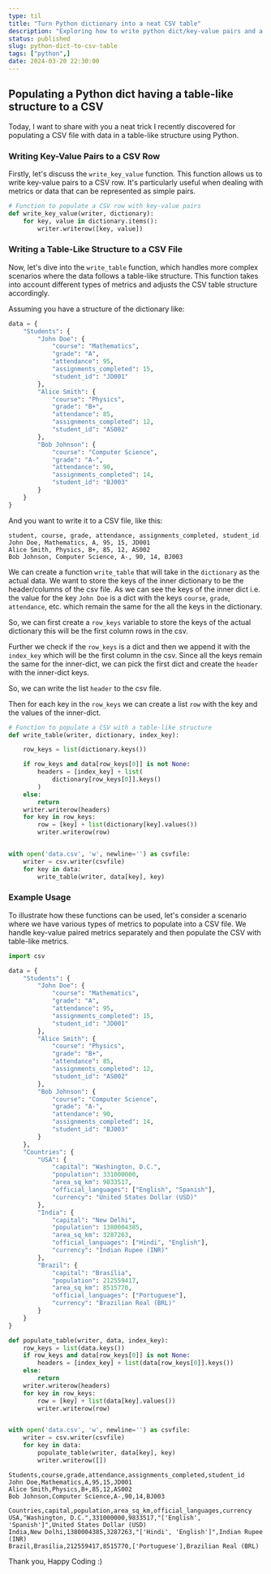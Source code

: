 ```yaml
---
type: til
title: "Turn Python dictionary into a neat CSV table"
description: "Exploring how to write python dict/key-value pairs and a table-like structure to a CSV file."
status: published
slug: python-dict-to-csv-table
tags: ["python",]
date: 2024-03-20 22:30:00
---
```


## Populating a Python dict having a table-like structure to a CSV

Today, I want to share with you a neat trick I recently discovered for populating a CSV file with data in a table-like structure using Python.

### Writing Key-Value Pairs to a CSV Row

Firstly, let's discuss the `write_key_value` function. This function allows us to write key-value pairs to a CSV row. It's particularly useful when dealing with metrics or data that can be represented as simple pairs.

```python
# Function to populate a CSV row with key-value pairs
def write_key_value(writer, dictionary):
    for key, value in dictionary.items():
        writer.writerow([key, value])
```

### Writing a Table-Like Structure to a CSV File

Now, let's dive into the `write_table` function, which handles more complex scenarios where the data follows a table-like structure. This function takes into account different types of metrics and adjusts the CSV table structure accordingly.

Assuming you have a structure of the dictionary like:

```python
data = {
    "Students": {
        "John Doe": {
            "course": "Mathematics",
            "grade": "A",
            "attendance": 95,
            "assignments_completed": 15,
            "student_id": "JD001"
        },
        "Alice Smith": {
            "course": "Physics",
            "grade": "B+",
            "attendance": 85,
            "assignments_completed": 12,
            "student_id": "AS002"
        },
        "Bob Johnson": {
            "course": "Computer Science",
            "grade": "A-",
            "attendance": 90,
            "assignments_completed": 14,
            "student_id": "BJ003"
        }
    }
}
```

And you want to write it to a CSV file, like this:

```csv
student, course, grade, attendance, assignments_completed, student_id
John Doe, Mathematics, A, 95, 15, JD001
Alice Smith, Physics, B+, 85, 12, AS002
Bob Johnson, Computer Science, A-, 90, 14, BJ003
```

We can create a function `write_table` that will take in the `dictionary` as the actual data. We want to store the keys of the inner dictionary to be the header/columns of the csv file. As we can see the keys of the inner dict i.e. the value for the key `John Doe` is a dict with the keys `course`, `grade`, `attendance`, etc. which remain the same for the all the keys in the dictionary.

So, we can first create a `row_keys` variable to store the keys of the actual dictionary this will be the first column rows in the csv. 

Further we check if the `row_keys` is a dict and then we append it with the `index_key` which will be the first column in the csv. Since all the keys remain the same for the inner-dict, we can pick the first dict and create the `header` with the inner-dict keys.

So, we can write the list `header` to the csv file.

Then for each key in the `row_keys` we can create a list `row` with the key and the values of the inner-dict.


```python
# Function to populate a CSV with a table-like structure
def write_table(writer, dictionary, index_key):

    row_keys = list(dictionary.keys())

    if row_keys and data[row_keys[0]] is not None:
        headers = [index_key] + list(
            dictionary[row_keys[0]].keys()
        )
    else:
        return
    writer.writerow(headers)
    for key in row_keys:
        row = [key] + list(dictionary[key].values())
        writer.writerow(row)


with open('data.csv', 'w', newline='') as csvfile:
    writer = csv.writer(csvfile)
    for key in data:
        write_table(writer, data[key], key)
```

### Example Usage

To illustrate how these functions can be used, let's consider a scenario where we have various types of metrics to populate into a CSV file. We handle key-value paired metrics separately and then populate the CSV with table-like metrics.

```python
import csv

data = {
    "Students": {
        "John Doe": {
            "course": "Mathematics",
            "grade": "A",
            "attendance": 95,
            "assignments_completed": 15,
            "student_id": "JD001"
        },
        "Alice Smith": {
            "course": "Physics",
            "grade": "B+",
            "attendance": 85,
            "assignments_completed": 12,
            "student_id": "AS002"
        },
        "Bob Johnson": {
            "course": "Computer Science",
            "grade": "A-",
            "attendance": 90,
            "assignments_completed": 14,
            "student_id": "BJ003"
        }
    },
    "Countries": {
        "USA": {
            "capital": "Washington, D.C.",
            "population": 331000000,
            "area_sq_km": 9833517,
            "official_languages": ["English", "Spanish"],
            "currency": "United States Dollar (USD)"
        },
        "India": {
            "capital": "New Delhi",
            "population": 1380004385,
            "area_sq_km": 3287263,
            "official_languages": ["Hindi", "English"],
            "currency": "Indian Rupee (INR)"
        },
        "Brazil": {
            "capital": "Brasília",
            "population": 212559417,
            "area_sq_km": 8515770,
            "official_languages": ["Portuguese"],
            "currency": "Brazilian Real (BRL)"
        }
    }
}

def populate_table(writer, data, index_key):
    row_keys = list(data.keys())
    if row_keys and data[row_keys[0]] is not None:
        headers = [index_key] + list(data[row_keys[0]].keys())
    else:
        return
    writer.writerow(headers)
    for key in row_keys:
        row = [key] + list(data[key].values())
        writer.writerow(row)


with open('data.csv', 'w', newline='') as csvfile:
    writer = csv.writer(csvfile)
    for key in data:
        populate_table(writer, data[key], key)
        writer.writerow([])
```

```csv
Students,course,grade,attendance,assignments_completed,student_id
John Doe,Mathematics,A,95,15,JD001
Alice Smith,Physics,B+,85,12,AS002
Bob Johnson,Computer Science,A-,90,14,BJ003

Countries,capital,population,area_sq_km,official_languages,currency
USA,"Washington, D.C.",331000000,9833517,"['English', 'Spanish']",United States Dollar (USD)
India,New Delhi,1380004385,3287263,"['Hindi', 'English']",Indian Rupee (INR)
Brazil,Brasília,212559417,8515770,['Portuguese'],Brazilian Real (BRL)
```

Thank you, Happy Coding :)
